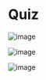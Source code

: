 # Quiz

![image](https://github.com/Tan12d/PWC_RDBMS_using_Oracle/assets/100254217/fa768d90-39dd-4960-99ba-0f36446b82ec)

![image](https://github.com/Tan12d/PWC_RDBMS_using_Oracle/assets/100254217/9ff76275-75ac-4a6d-a1cc-5ab152ca163f)

![image](https://github.com/Tan12d/PWC_RDBMS_using_Oracle/assets/100254217/e256e9b6-5531-4f72-a6bf-021c8978603c)
